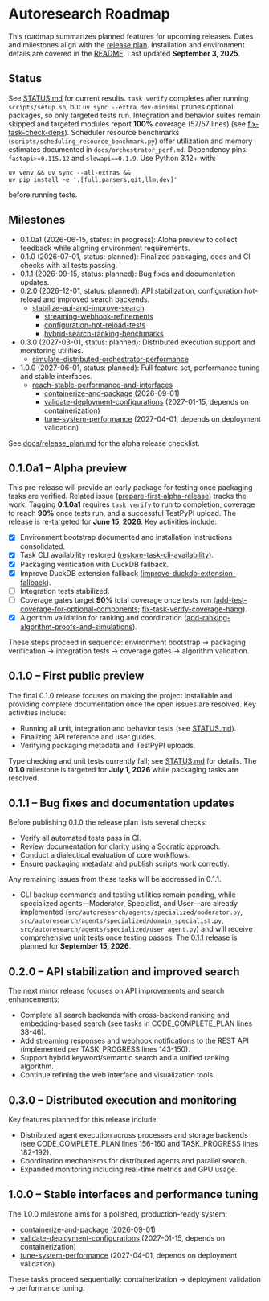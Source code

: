# Autoresearch Roadmap

This roadmap summarizes planned features for upcoming releases.
Dates and milestones align with the [release plan](docs/release_plan.md).
Installation and environment details are covered in the [README](README.md).
Last updated **September 3, 2025**.

## Status

See [STATUS.md](STATUS.md) for current results. `task verify` completes after
running `scripts/setup.sh`, but `uv sync --extra dev-minimal` prunes optional
packages, so only targeted tests run. Integration and behavior suites remain
skipped and targeted modules report **100%** coverage (57/57 lines)
(see [fix-task-check-deps]). Scheduler resource benchmarks
(`scripts/scheduling_resource_benchmark.py`) offer utilization and memory
estimates documented in `docs/orchestrator_perf.md`. Dependency pins:
`fastapi>=0.115.12` and `slowapi==0.1.9`. Use Python 3.12+ with:

```
uv venv && uv sync --all-extras &&
uv pip install -e '.[full,parsers,git,llm,dev]'
```

before running tests.

## Milestones

- 0.1.0a1 (2026-06-15, status: in progress): Alpha preview to collect
  feedback while aligning environment requirements.
- 0.1.0 (2026-07-01, status: planned): Finalized packaging, docs and CI
  checks with all tests passing.
- 0.1.1 (2026-09-15, status: planned): Bug fixes and documentation updates.
- 0.2.0 (2026-12-01, status: planned): API stabilization, configuration
  hot-reload and improved search backends.
  - [stabilize-api-and-improve-search](
    issues/stabilize-api-and-improve-search.md)
    - [streaming-webhook-refinements](
      issues/archive/streaming-webhook-refinements.md)
    - [configuration-hot-reload-tests](
      issues/archive/configuration-hot-reload-tests.md)
    - [hybrid-search-ranking-benchmarks](
      issues/archive/hybrid-search-ranking-benchmarks.md)
- 0.3.0 (2027-03-01, status: planned): Distributed execution support and
  monitoring utilities.
  - [simulate-distributed-orchestrator-performance](
    issues/simulate-distributed-orchestrator-performance.md)
- 1.0.0 (2027-06-01, status: planned): Full feature set, performance tuning
  and stable interfaces.
  - [reach-stable-performance-and-interfaces](issues/reach-stable-performance-and-interfaces.md)
    - [containerize-and-package](issues/containerize-and-package.md) (2026-09-01)
    - [validate-deployment-configurations](issues/validate-deployment-configurations.md)
      (2027-01-15, depends on containerization)
    - [tune-system-performance](issues/tune-system-performance.md)
      (2027-04-01, depends on deployment validation)

See [docs/release_plan.md](docs/release_plan.md#alpha-release-checklist)
for the alpha release checklist.

## 0.1.0a1 – Alpha preview

This pre-release will provide an early package for testing once packaging tasks
are verified. Related issue
([prepare-first-alpha-release](issues/archive/prepare-first-alpha-release.md)) tracks
the work. Tagging **0.1.0a1** requires `task verify` to run to completion,
coverage to reach **90%** once tests run, and a successful TestPyPI upload. The
release is re-targeted for **June 15, 2026**. Key activities include:

- [x] Environment bootstrap documented and installation instructions
  consolidated.
- [x] Task CLI availability restored
  ([restore-task-cli-availability](issues/archive/restore-task-cli-availability.md)).
- [x] Packaging verification with DuckDB fallback.
- [x] Improve DuckDB extension fallback
  ([improve-duckdb-extension-fallback](issues/archive/improve-duckdb-extension-fallback.md)).
- [ ] Integration tests stabilized.
- [ ] Coverage gates target **90%** total coverage once tests run
  ([add-test-coverage-for-optional-components](
  issues/add-test-coverage-for-optional-components.md);
  [fix-task-verify-coverage-hang](
  issues/fix-task-verify-coverage-hang.md)).
- [x] Algorithm validation for ranking and coordination
  ([add-ranking-algorithm-proofs-and-simulations](
  issues/add-ranking-algorithm-proofs-and-simulations.md)).

These steps proceed in sequence: environment bootstrap → packaging
verification → integration tests → coverage gates → algorithm validation.

[fix-task-check-deps]: issues/fix-task-check-dependency-removal-and-extension-bootstrap.md

## 0.1.0 – First public preview

The final 0.1.0 release focuses on making the project installable and
providing complete documentation once the open issues are resolved. Key
activities include:

- Running all unit, integration and behavior tests (see [STATUS.md](STATUS.md)).
- Finalizing API reference and user guides.
- Verifying packaging metadata and TestPyPI uploads.

Type checking and unit tests currently fail; see [STATUS.md](STATUS.md) for
details. The **0.1.0** milestone is targeted for **July 1, 2026** while
packaging tasks are resolved.

## 0.1.1 – Bug fixes and documentation updates

Before publishing 0.1.0 the release plan lists several checks:

- Verify all automated tests pass in CI.
- Review documentation for clarity using a Socratic approach.
- Conduct a dialectical evaluation of core workflows.
- Ensure packaging metadata and publish scripts work correctly.

Any remaining issues from these tasks will be addressed in 0.1.1.

- CLI backup commands and testing utilities remain pending, while specialized
  agents—Moderator, Specialist, and User—are already implemented
  (`src/autoresearch/agents/specialized/moderator.py`,
  `src/autoresearch/agents/specialized/domain_specialist.py`,
  `src/autoresearch/agents/specialized/user_agent.py`) and will receive
  comprehensive unit tests once testing passes. The 0.1.1 release is planned for
  **September 15, 2026**.

## 0.2.0 – API stabilization and improved search

The next minor release focuses on API improvements and search enhancements:

- Complete all search backends with cross-backend ranking and
  embedding-based search (see tasks in CODE_COMPLETE_PLAN lines 38-46).
- Add streaming responses and webhook notifications to the REST API
  (implemented per TASK_PROGRESS lines 143-150).
- Support hybrid keyword/semantic search and a unified ranking algorithm.
- Continue refining the web interface and visualization tools.

## 0.3.0 – Distributed execution and monitoring

Key features planned for this release include:

- Distributed agent execution across processes and storage backends
  (see CODE_COMPLETE_PLAN lines 156-160 and TASK_PROGRESS lines 182-192).
- Coordination mechanisms for distributed agents and parallel search.
- Expanded monitoring including real-time metrics and GPU usage.

## 1.0.0 – Stable interfaces and performance tuning

The 1.0.0 milestone aims for a polished, production-ready system:

- [containerize-and-package](issues/containerize-and-package.md) (2026-09-01)
- [validate-deployment-configurations](issues/validate-deployment-configurations.md)
  (2027-01-15, depends on containerization)
- [tune-system-performance](issues/tune-system-performance.md)
  (2027-04-01, depends on deployment validation)

These tasks proceed sequentially: containerization → deployment validation → performance tuning.


